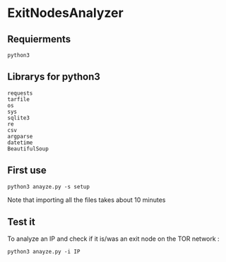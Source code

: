 # ExitNodesAnalyzer

## Requierments
```
python3
```
## Librarys for python3
```
requests
tarfile
os
sys
sqlite3
re
csv
argparse
datetime
BeautifulSoup
```
## First use
```
python3 anayze.py -s setup
```
Note that importing all the files takes about 10 minutes

## Test it
To analyze an IP and check if it is/was an exit node on the TOR network :
```
python3 anayze.py -i IP
```
